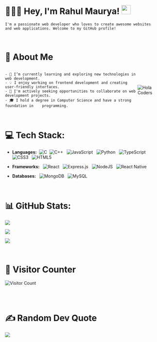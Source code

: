 <h1> 👨🏻‍💻 Hey, I'm Rahul Maurya!  <img src="https://raw.githubusercontent.com/aemmadi/aemmadi/master/wave.gif" width="30px"></h1>

    I'm a passionate web developer who loves to create awesome websites and web applications. Welcome to my GitHub profile! 
<br> 

<h1>🚀 About Me</h1>
<div style="display:flex; align-items:center; justify-content: space-around; ">
  

 <div width="50%">

    - 🌱 I’m currently learning and exploring new technologies in web development.
    - 💡 I enjoy working on frontend development and creating user-friendly interfaces.
    - 💼 I'm actively seeking opportunities to collaborate on web development projects.
    - 🎓 I hold a degree in Computer Science and have a strong foundation in    programming.

</div>
 <div>
 <img  src="https://media.giphy.com/media/v1.Y2lkPTc5MGI3NjExOXZlaG1lajM1cmgzM2ZmeGEydjQzeGNkb3hjNGR4N29mbzhnN2ppYSZlcD12MV9pbnRlcm5hbF9naWZfYnlfaWQmY3Q9Zw/CY3A9zOlZR8uhFbeok/giphy.gif" alt="Hola Coders" height="auto"/> 
</div>
</div>

<br>

# 💻 Tech Stack:
- **Languages:**&nbsp; 
![C](https://img.shields.io/badge/c-%2300599C.svg?style=flat&logo=c&logoColor=white)&nbsp; 
![C++](https://img.shields.io/badge/c++-%2300599C.svg?style=flat&logo=c%2B%2B&logoColor=white) &nbsp; 
![JavaScript](https://img.shields.io/badge/javascript-%23323330.svg?style=flat&logo=javascript&logoColor=%23F7DF1E) &nbsp; 
![Python](https://img.shields.io/badge/python-3670A0?style=flat&logo=python&logoColor=ffdd54) &nbsp; 
![TypeScript](https://img.shields.io/badge/typescript-%23007ACC.svg?style=flat&logo=typescript&logoColor=white) 
&nbsp; 
![CSS3](https://img.shields.io/badge/css3-%231572B6.svg?style=flat&logo=css3&logoColor=white) &nbsp; 
![HTML5](https://img.shields.io/badge/html5-%23E34F26.svg?style=flat&logo=html5&logoColor=white)

- **Frameworks:** &nbsp; 
![React](https://img.shields.io/badge/react-%2320232a.svg?style=flat&logo=react&logoColor=%2361DAFB)   &nbsp; 
![Express.js](https://img.shields.io/badge/express.js-%23404d59.svg?style=flat&logo=express&logoColor=%2361DAFB)  &nbsp; 
![NodeJS](https://img.shields.io/badge/node.js-6DA55F?style=flat&logo=node.js&logoColor=white) &nbsp; 
![React Native](https://img.shields.io/badge/react_native-%2320232a.svg?style=flat&logo=react&logoColor=%2361DAFB) 

- **Databases:** &nbsp; 
![MongoDB](https://img.shields.io/badge/MongoDB-%234ea94b.svg?style=flat&logo=mongodb&logoColor=white) &nbsp; 
![MySQL](https://img.shields.io/badge/mysql-%2300f.svg?style=flat&logo=mysql&logoColor=white)

<br>

# 📊 GitHub Stats:
![](https://github-readme-stats.vercel.app/api/top-langs/?username=rahulmaurya-exe&theme=solarized-dark&hide_border=false&include_all_commits=false&count_private=false&layout=compact)<br/>

![](https://github-readme-stats.vercel.app/api?username=rahulmaurya-exe&theme=solarized-dark&hide_border=false&include_all_commits=false&count_private=false)
<br/>

![](https://github-readme-streak-stats.herokuapp.com/?user=rahulmaurya-exe&theme=solarized-dark&hide_border=false)<br/>


<br>

# 👀 Visitor Counter

![Visitor Count](https://profile-counter.glitch.me/rahulmaurya-exe/count.svg)


<br>
<br>

# ✍️ Random Dev Quote
![](https://quotes-github-readme.vercel.app/api?type=horizontal&theme=tokyonight)
<!-- 
## 🌐 Socials:
[![Reddit](https://img.shields.io/badge/Reddit-%23FF4500.svg?logo=Reddit&logoColor=white)](https://reddit.com/user/asdf) [![Stack Overflow](https://img.shields.io/badge/-Stackoverflow-FE7A16?logo=stack-overflow&logoColor=white)](https://stackoverflow.com/users/asdf) [![TikTok](https://img.shields.io/badge/TikTok-%23000000.svg?logo=TikTok&logoColor=white)](https://tiktok.com/@asdf) [![Twitch](https://img.shields.io/badge/Twitch-%239146FF.svg?logo=Twitch&logoColor=white)](https://twitch.tv/asdf) [![Twitter](https://img.shields.io/badge/Twitter-%231DA1F2.svg?logo=Twitter&logoColor=white)](https://twitter.com/asdf) [![YouTube](https://img.shields.io/badge/YouTube-%23FF0000.svg?logo=YouTube&logoColor=white)](https://youtube.com/@asdf)  -->

<!-- ## 💻 Programming Quotes
[![Readme Quotes](https://quotes-github-readme.vercel.app/api?type=horizontal&theme=dark)]
 -->
 <!-- ## 📫 Let's Connect

You can find me on various platforms. Let's connect and chat!

- [LinkedIn](https://www.linkedin.com/in/your-linkedin-profile/)
- [Twitter](https://twitter.com/your-twitter-handle)
- [Personal Website](https://www.yourwebsite.com)

## 🤝 Looking to Collaborate?

I'm always open to collaborating on interesting web development projects. If you have an idea or project in mind, feel free to reach out to me. Let's build something amazing together!
 -->

